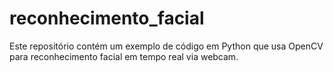 # reconhecimento_facial
Este repositório contém um exemplo de código em Python que usa OpenCV para reconhecimento facial em tempo real via webcam.
